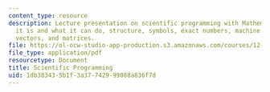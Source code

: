 ```yaml
---
content_type: resource
description: Lecture presentation on scientific programming with Mathematica, what
  it is and what it can do, structure, symbols, exact numbers, machine numbers, lists,
  vectors, and matrices.
file: https://ol-ocw-studio-app-production.s3.amazonaws.com/courses/12-010-computational-methods-of-scientific-programming-fall-2011/1db383435b1f3a37742999088a836f7d_MIT12_010F11_Lec12.pdf
file_type: application/pdf
resourcetype: Document
title: Scientific Programming
uid: 1db38343-5b1f-3a37-7429-99088a836f7d
---
```

